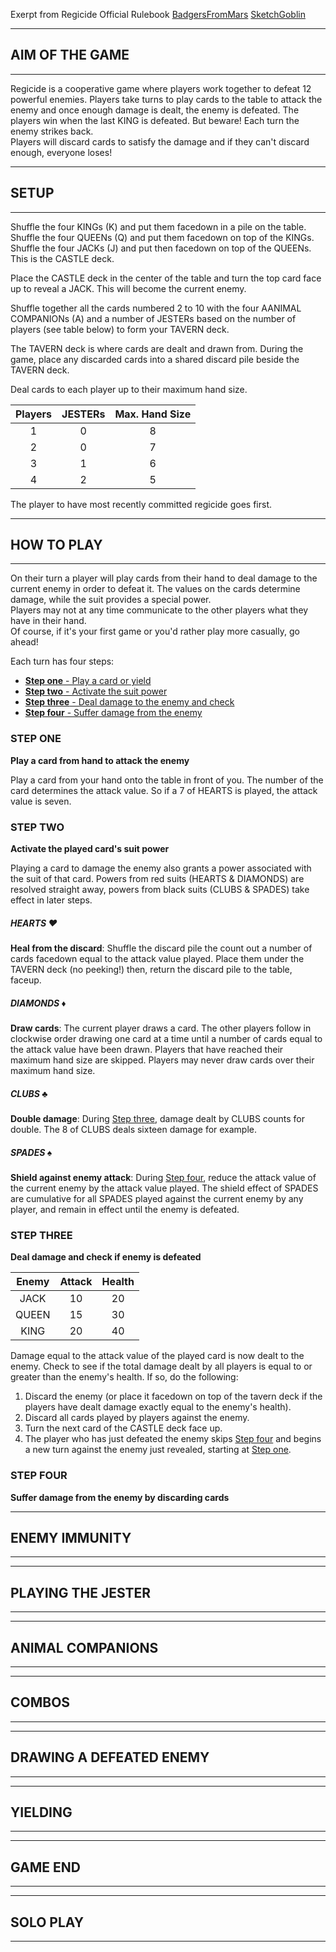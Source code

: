 Exerpt from Regicide Official Rulebook [BadgersFromMars](https://badgersfrommars.com "Badgers From Mars") [SketchGoblin](https://www.sketchgoblin.co.nz/ "Sketch Goblin")

---
## AIM OF THE GAME
---

Regicide is a cooperative game where players work together to defeat 12 powerful enemies.
Players take turns to play cards to the table to attack the enemy and once enough damage is dealt, the enemy is defeated.
The players win when the last KING is defeated. But beware! Each turn the enemy strikes back.  
Players will discard cards to satisfy the damage and if they can't discard enough, everyone loses!


---
## SETUP
---

Shuffle the four KINGs (K) and put them facedown in a pile on the table.
Shuffle the four QUEENs (Q) and put them facedown on top of the KINGs.
Shuffle the four JACKs (J) and put then facedown on top of the QUEENs.
This is the CASTLE deck.

Place the CASTLE deck in the center of the table and turn the top card face up to reveal a JACK.
This will become the current enemy.

Shuffle together all the cards numbered 2 to 10 with the four AANIMAL COMPANIONs (A) and a number of JESTERs based on the number of players (see table below) to form your TAVERN deck.

The TAVERN deck is where cards are dealt and drawn from.
During the game, place any discarded cards into a shared discard pile beside the TAVERN deck.

Deal cards to each player up to their maximum hand size.

| Players | JESTERs | Max. Hand Size |
| :-----: | :-----: | :------------: |
| 1 | 0 | 8 |
| 2 | 0 | 7 |
| 3 | 1 | 6 |
| 4 | 2 | 5 |

The player to have most recently committed regicide goes first.


---
## HOW TO PLAY
---

On their turn a player will play cards from their hand to deal damage to the current enemy in order to defeat it.
The values on the cards determine damage, while the suit provides a special power.  
Players may not at any time communicate to the other players what they have in their hand.  
Of course, if it's your first game or you'd rather play more casually, go ahead!

Each turn has four steps:  
- [**Step one** - Play a card or yield](#step-one)  
- [**Step two** - Activate the suit power](#step-two)  
- [**Step three** - Deal damage to the enemy and check](#step-three)  
- [**Step four** - Suffer damage from the enemy](#step-four)


### STEP ONE
**Play a card from hand to attack the enemy**

Play a card from your hand onto the table in front of you.
The number of the card determines the attack value.
So if a 7 of HEARTS is played, the attack value is seven.


### STEP TWO
**Activate the played card's suit power**

Playing a card to damage the enemy also grants a power associated with the suit of that card.
Powers from red suits (HEARTS & DIAMONDS) are resolved straight away,
 powers from black suits (CLUBS & SPADES) take effect in later steps.

##### HEARTS ♥

**Heal from the discard**: Shuffle the discard pile the count out a number of cards facedown equal to the attack value played.
Place them under the TAVERN deck (no peeking!) then, return the discard pile to the table, faceup.

##### DIAMONDS ♦

**Draw cards**: The current player draws a card. The other players follow in clockwise order drawing one card at a time
 until a number of cards equal to the attack value have been drawn.
Players that have reached their maximum hand size are skipped.
Players may never draw cards over their maximum hand size.

##### CLUBS ♣

**Double damage**: During [Step three](#step-three), damage dealt by CLUBS counts for double. The 8 of CLUBS deals sixteen damage for example.

##### SPADES ♠

**Shield against enemy attack**: During [Step four](#step-four), reduce the attack value of the current enemy by the attack value played.
The shield effect of SPADES are cumulative for all SPADES played against the current enemy by any player, and remain in effect until the enemy is defeated.


### STEP THREE
**Deal damage and check if enemy is defeated**

| Enemy | Attack | Health |
| :---: | :----: | :----: |
| JACK  | 10 | 20 |
| QUEEN | 15 | 30 |
| KING  | 20 | 40 |

Damage equal to the attack value of the played card is now dealt to the enemy.
Check to see if the total damage dealt by all players is equal to or greater than the enemy's health.
If so, do the following:

1. Discard the enemy (or place it facedown on top of the tavern deck if the players have dealt damage exactly equal to the enemy's health).
1. Discard all cards played by players against the enemy.
1. Turn the next card of the CASTLE deck face up.
1. The player who has just defeated the enemy skips [Step four](#step-four) and begins a new turn against the enemy just revealed, starting at [Step one](#step-one).


### STEP FOUR
**Suffer damage from the enemy by discarding cards**


---
## ENEMY IMMUNITY
---

---
## PLAYING THE JESTER
---


---
## ANIMAL COMPANIONS
---


---
## COMBOS
---


---
## DRAWING A DEFEATED ENEMY
---


---
## YIELDING
---


---
## GAME END
---


---
## SOLO PLAY
---
